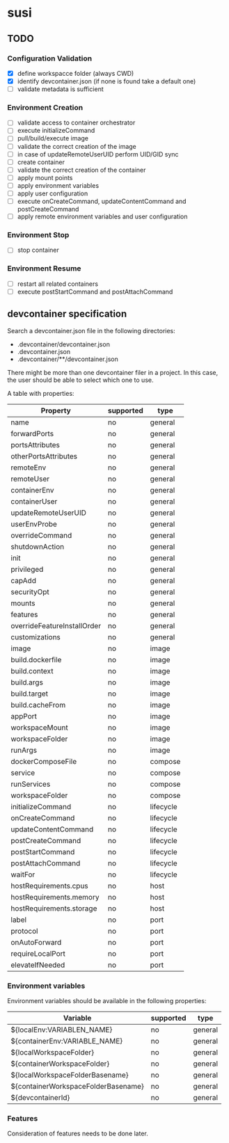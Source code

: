 # susi

## TODO

### Configuration Validation

- [x] define workspacce folder (always CWD)
- [x] identify devcontainer.json (if none is found take a default one)
- [ ] validate metadata is sufficient

### Environment Creation

- [ ] validate access to container orchestrator
- [ ] execute initializeCommand
- [ ] pull/build/execute image
- [ ] validate the correct creation of the image
- [ ] in case of updateRemoteUserUID perform UID/GID sync
- [ ] create container
- [ ] validate the correct creation of the container
- [ ] apply mount points
- [ ] apply environment variables
- [ ] apply user configuration
- [ ] execute onCreateCommand, updateContentCommand and postCreateCommand
- [ ] apply remote environment variables and user configuration

### Environment Stop

- [ ] stop container

### Environment Resume

- [ ] restart all related containers
- [ ] execute postStartCommand and postAttachCommand

## devcontainer specification

Search a devcontainer.json file in the following directories:
- .devcontainer/devcontainer.json
- .devcontainer.json
- .devcontainer/**/devcontainer.json

There might be more than one devcontainer filer in a project. In this case, the user should be able to select which one to use.

A table with properties:

| Property                    | supported | type       |
|-----------------------------|-----------|------------|
| name                        | no        | general    |
| forwardPorts                | no        | general    |
| portsAttributes             | no        | general    |
| otherPortsAttributes        | no        | general    |
| remoteEnv                   | no        | general    |
| remoteUser                  | no        | general    |
| containerEnv                | no        | general    |
| containerUser               | no        | general    |
| updateRemoteUserUID         | no        | general    |
| userEnvProbe                | no        | general    |
| overrideCommand             | no        | general    |
| shutdownAction              | no        | general    |
| init                        | no        | general    |
| privileged                  | no        | general    |
| capAdd                      | no        | general    |
| securityOpt                 | no        | general    |
| mounts                      | no        | general    |
| features                    | no        | general    |
| overrideFeatureInstallOrder | no        | general    |
| customizations              | no        | general    |
| image                       | no        | image      |
| build.dockerfile            | no        | image      |
| build.context               | no        | image      |
| build.args                  | no        | image      |
| build.target                | no        | image      |
| build.cacheFrom             | no        | image      |
| appPort                     | no        | image      |
| workspaceMount              | no        | image      |
| workspaceFolder             | no        | image      |
| runArgs                     | no        | image      |
| dockerComposeFile           | no        | compose    |
| service                     | no        | compose    |
| runServices                 | no        | compose    |
| workspaceFolder             | no        | compose    |
| initializeCommand           | no        | lifecycle  |
| onCreateCommand             | no        | lifecycle  |
| updateContentCommand        | no        | lifecycle  |
| postCreateCommand           | no        | lifecycle  |
| postStartCommand            | no        | lifecycle  |
| postAttachCommand           | no        | lifecycle  |
| waitFor                     | no        | lifecycle  |
| hostRequirements.cpus       | no        | host       |
| hostRequirements.memory     | no        | host       |
| hostRequirements.storage    | no        | host       |
| label                       | no        | port       |
| protocol                    | no        | port       |
| onAutoForward               | no        | port       |
| requireLocalPort            | no        | port       |
| elevateIfNeeded             | no        | port       |

### Environment variables

Environment variables should be available in the following properties:

| Variable                            | supported | type       |
|-------------------------------------|-----------|------------|
| ${localEnv:VARIABLEN_NAME}          | no        | general    |
| ${containerEnv:VARIABLE_NAME}       | no        | general    |
| ${localWorkspaceFolder}             | no        | general    |
| ${containerWorkspaceFolder}         | no        | general    |
| ${localWorkspaceFolderBasename}     | no        | general    |
| ${containerWorkspaceFolderBasename} | no        | general    |
| ${devcontainerId}                   | no        | general    |

### Features

Consideration of features needs to be done later.